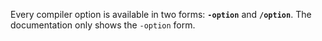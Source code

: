 
Every compiler option is available in two forms: **`-option`** and **`/option`**. The documentation only shows the `-option` form.
